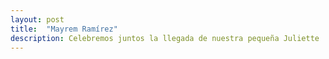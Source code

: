 ```yaml
---
layout: post
title:  "Mayrem Ramírez"
description: Celebremos juntos la llegada de nuestra pequeña Juliette 
---
```


